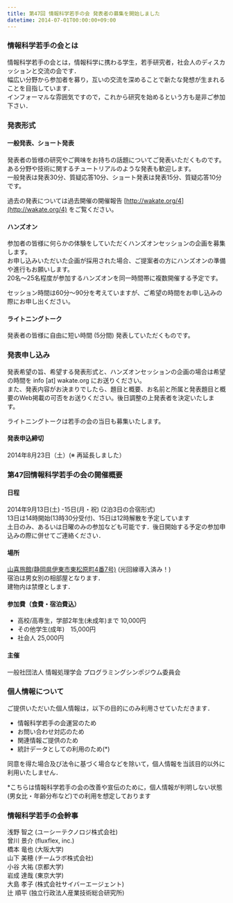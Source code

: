 ```yaml
---
title: 第47回 情報科学若手の会 発表者の募集を開始しました
datetime: 2014-07-01T00:00:00+09:00
---
```


### 情報科学若手の会とは

情報科学若手の会とは，情報科学に携わる学生，若手研究者，社会人のディスカッションと交流の会です．  
幅広い分野から参加者を募り，互いの交流を深めることで新たな発想が生まれることを目指しています．  
インフォーマルな雰囲気ですので，これから研究を始めるという方も是非ご参加下さい．

### 発表形式

#### 一般発表、ショート発表

発表者の皆様の研究やご興味をお持ちの話題についてご発表いただくものです。  
ある分野や技術に関するチュートリアルのような発表も歓迎します。  
一般発表は発表30分、質疑応答10分、ショート発表は発表15分、質疑応答10分です。

過去の発表については過去開催の開催報告 [http://wakate.org/4](http://wakate.org/4) をご覧ください。

#### ハンズオン

参加者の皆様に何らかの体験をしていただくハンズオンセッションの企画を募集します。  
お申し込みいただいた企画が採用された場合、ご提案者の方にハンズオンの準備や進行もお願いします。  
20名〜25名程度が参加するハンズオンを同一時間帯に複数開催する予定です。

セッション時間は60分〜90分を考えていますが、ご希望の時間をお申し込みの際にお申し出ください。

#### ライトニングトーク

発表者の皆様に自由に短い時間 (5分間) 発表していただくものです。

### 発表申し込み

発表希望の旨、希望する発表形式と、ハンズオンセッションの企画の場合は希望の時間を info [at] wakate.org にお送りください。  
また、発表内容がお決まりでしたら、題目と概要、お名前と所属と発表題目と概要のWeb掲載の可否をお送りください。後日調整の上発表者を決定いたします。

ライトニングトークは若手の会の当日も募集いたします。

#### 発表申込締切

2014年8月23日（土）(※ 再延長しました）

### 第47回情報科学若手の会の開催概要

#### 日程

2014年9月13日(土) -15日(月・祝) (2泊3日の合宿形式)  
13日は14時開始(13時30分受付)、15日は12時解散を予定しています  
土日のみ、あるいは日曜のみの参加なども可能です．後日開始する予定の参加申込みの際に併せてご連絡ください．

#### 場所

[山喜旅館(静岡県伊東市東松原町4番7号)](http://www.ito-yamaki.jp/) (光回線導入済み！)  
宿泊は男女別の相部屋となります．  
建物内は禁煙とします．

#### 参加費（食費・宿泊費込）

*   高校/高専生，学部2年生(未成年)まで 10,000円
*   その他学生(成年)　15,000円
*   社会人 25,000円

#### 主催

一般社団法人 情報処理学会 プログラミングシンポジウム委員会

### 個人情報について

ご提供いただいた個人情報は，以下の目的にのみ利用させていただきます．

*   情報科学若手の会運営のため
*   お問い合わせ対応のため
*   関連情報ご提供のため
*   統計データとしての利用のため(*)

同意を得た場合及び法令に基づく場合などを除いて，個人情報を当該目的以外に利用いたしません．

*こちらは情報科学若手の会の改善や宣伝のために，個人情報が判明しない状態(男女比・年齢分布など)での利用を想定しております

### 情報科学若手の会幹事

浅野 智之 (ユーシーテクノロジ株式会社)  
曾川 景介 (fluxflex, inc.)  
橋本 竜也 (大阪大学)  
山下 美穂 (チームラボ株式会社)  
小谷 大祐 (京都大学)  
岩成 達哉 (東京大学)  
大島 孝子 (株式会社サイバーエージェント)  
辻 順平 (独立行政法人産業技術総合研究所)
